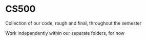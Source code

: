 # CS500
Collection of our code, rough and final, throughout the semester

Work independently within our separate folders, for now
